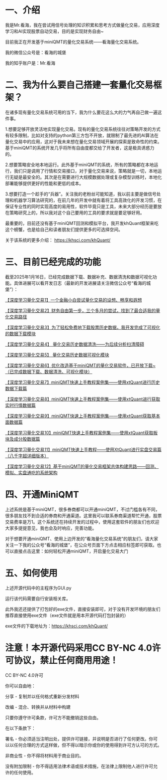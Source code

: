 # 一、介绍
我是Mr.看海，我在尝试用信号处理的知识积累和思考方式做量化交易，应用深度学习和AI实现股票自动交易，目的是实现财务自由~

目前我正在开发基于miniQMT的量化交易系统——看海量化交易系统。

我的微信公众号是：看海的城堡

我的知乎账户是：Mr.看海

# 二、我为什么要自己搭建一套量化交易框架？
在诸多现有量化交易系统可用的当下，我为什么要花这么大的力气再自己做一遍这件事。

1.想要足够开放灵活地实现量化交易。现有的量化交易系统往往对策略开发的方式有较多限制，比如对支持的python第三方包不开放，就限制了最先进的AI算法在量化交易中的应用，这对于我未来想在量化交易领域开展的探索是致命性的约束。基于miniQMT的系统开发几乎将所有自由度都交给了开发者，这是极具诱惑力的。

2.想要策略安全地本地运行。此外基于miniQMT的系统，所有的策略都在本地运行，我们只是调用了行情和交易接口，对于量化交易来说，策略就是一切，本地运行无疑是最安全的。其次是在需要进行大规模数据处理或复杂模型训练时，本地化部署能够提供更好的性能和更低的成本。

3.想要打造一个趁手的“兵器”。关注我的老粉丝可能知道，我以前主要是做信号处理和机器学习算法研究的，在前几年的开发中就有着将工具高效化的开发习惯，在保证专业性的同时实现高度的易用性，软件毕竟只是工具，未来大部分经历是要放在策略研究上的，所以我对这个自己要用的工具的要求就是要足够好用。

最重要的，目前还没有基于miniQMT回测和模拟平台，我开发khQuant框架来吃这个螃蟹，也是给自己和读者朋友们提供更多的可选择空间。

关于该系统的更多介绍：
https://khsci.com/khQuant/

# 三、目前已经完成的功能
截至2025年1月16日，已经完成数据下载、数据补充、数据清洗和数据可视化功能。具体进展可以看开发日志（最新的开发进展请关注微信公众号“看海的城堡”）：

[【深度学习量化交易1】一个金融小白尝试量化交易的设想、畅享和遐想](https://mp.weixin.qq.com/s?__biz=MzUzNDk1NjcyNg==&mid=2247484609&idx=1&sn=7ec0b44a90e3a213332fa7e53ed514a8&scene=21#wechat_redirect)

[【深度学习量化交易2】财务自由第一步，三个多月的尝试，找到了最合适我的量化交易路径](https://mp.weixin.qq.com/s?__biz=MzUzNDk1NjcyNg==&mid=2247484748&idx=1&sn=df5365c8d7ba1890ccb69984f9063b07&scene=21#wechat_redirect)

[【深度学习量化交易3】为了轻松免费地下载股票历史数据，我开发完成了可视化的数据下载模块](https://mp.weixin.qq.com/s?__biz=MzUzNDk1NjcyNg==&mid=2247484773&idx=1&sn=2df74f66523a7e3be4d1f60bd5f03322&scene=21#wechat_redirect)

[【深度学习量化交易4】 量化交易历史数据清洗——为后续分析扫清障碍](https://mp.weixin.qq.com/s?__biz=MzUzNDk1NjcyNg==&mid=2247484790&idx=1&sn=8e9f08d57a4f4fc298b153cee699b09a&scene=21#wechat_redirect)

[【深度学习量化交易5】 量化交易历史数据可视化模块](https://mp.weixin.qq.com/s?__biz=MzUzNDk1NjcyNg==&mid=2247484808&idx=1&sn=b22fbc5b0349324832d10a5cb97fbfd6&scene=21#wechat_redirect)

[【深度学习量化交易6】优化改造基于miniQMT的量化交易软件，已开放下载\~（已完成数据下载、数据清洗、可视化模块）](https://mp.weixin.qq.com/s?__biz=MzUzNDk1NjcyNg==&mid=2247484854&idx=1&sn=38c07a49e9826b2f82bb23baacb709bf&scene=21#wechat_redirect)

[【深度学习量化交易7】miniQMT快速上手教程案例集——使用xtQuant进行历史数据下载篇](https://mp.weixin.qq.com/s?__biz=MzUzNDk1NjcyNg==&mid=2247484875&idx=1&sn=53942f6ee87b43e8a8a362243421d340&scene=21#wechat_redirect)

[【深度学习量化交易8】miniQMT快速上手教程案例集——使用xtQuant进行获取实时行情数据篇](https://mp.weixin.qq.com/s?__biz=MzUzNDk1NjcyNg==&mid=2247484893&idx=1&sn=072481343fdcfbc478a95af42fdbc7f1&scene=21#wechat_redirect)

[【深度学习量化交易9】miniQMT快速上手教程案例集——使用xtQuant获取基本面数据篇](https://mp.weixin.qq.com/s?__biz=MzUzNDk1NjcyNg==&mid=2247484894&idx=1&sn=be58c5985965b4d960fcc0982c83a1a2&scene=21#wechat_redirect)

[【深度学习量化交易10】miniQMT快速上手教程案例集——使用xtQuant获取板块及成分股数据篇](https://mp.weixin.qq.com/s?__biz=MzUzNDk1NjcyNg==&mid=2247484904&idx=1&sn=b91f208db8b3ad84ddc7d03822e3b80b&scene=21#wechat_redirect)

[【深度学习量化交易11】miniQMT快速上手教程——使用XtQuant进行实盘交易篇（八千字超详细版本）](https://mp.weixin.qq.com/s?__biz=MzUzNDk1NjcyNg==&mid=2247484912&idx=1&sn=611350909bb70f422699dbcb55348479&scene=21#wechat_redirect)

[【深度学习量化交易12】基于miniQMT的量化交易框架总体构建思路——回测、模拟、实盘通吃的系统架构](https://mp.weixin.qq.com/s?__biz=MzUzNDk1NjcyNg==&mid=2247484932&idx=1&sn=2fad21355d5840603c1b76176cc452e3&scene=21#wechat_redirect)

# 四、开通MiniQMT

上述系统是基于miniQMT，很多券商都可以开通miniQMT，不过门槛各有不同，很多朋友找不到合适的券商和开通渠道。这里我可以联系券商渠道帮忙开通，股票交易费率是万1。这个系统还在持续开发的过程中，使用这套软件的朋友们也欢迎大家多提提意见，我也会及时响应，完善功能。

对于想要开通miniQMT、使用上边开发的“看海量化交易系统”的朋友们，请大家关注一下我的公众号“看海的城堡”，在公众号页面下方点击相应标签即可获取。也可以直接点击这里：如何轻松开通miniQMT，开启量化交易大门

# 五、如何使用
上述开源代码中的主程序为GUI.py

运行该代码需要自行安装相关库。

此外我还还提供了打包好的exe文件，直接安装即可，对于没有开发环境的朋友们推荐直接使用exe文件（exe文件就是用本开源代码打包封装的）

exe文件的下载地址为：https://khsci.com/khQuant/

# 注意！本开源代码采用CC BY-NC 4.0许可协议，禁止任何商用用途！

CC BY-NC 4.0许可

你可以自由地：

分享 - 复制并以任何格式重新分发材料

改编 - 混合、转换并从材料中构建

只要你遵守许可条款，许可方不能撤销这些自由。

在以下条款下：

署名 - 你必须适当注明出处，提供许可链接，并说明是否进行了任何更改。你可以以任何合理的方式这样做，但不得以暗示你或你的使用得到许可方认可的方式。

非商业性 - 你不得将材料用于商业目的。

没有附加限制 - 你不得适用法律术语或技术措施，在法律上限制他人进行许可允许的任何使用。

